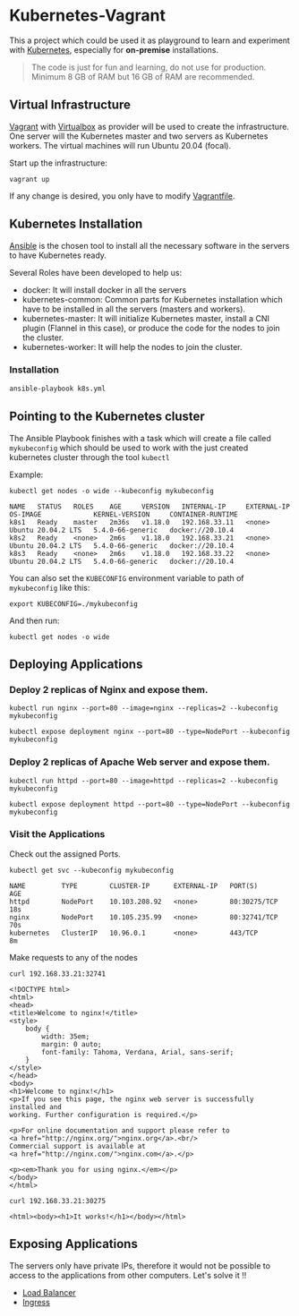 # Kubernetes-Vagrant

This a project which could be used it as playground to learn and experiment with [Kubernetes](https://kubernetes.io/), especially for **on-premise** installations.

> The code is just for fun and learning, do not use for production.
> Minimum 8 GB of RAM but 16 GB of RAM are recommended.

## Virtual Infrastructure

[Vagrant](https://www.vagrantup.com/) with [Virtualbox](https://www.virtualbox.org/) as provider will be used to create the infrastructure. One server will the Kubernetes master and two servers as Kubernetes workers. The virtual machines will run Ubuntu 20.04 (focal).

Start up the infrastructure:

```
vagrant up
```

If any change is desired, you only have to modify [Vagrantfile](https://github.com/mendrugory/kubernetes-vagrant/blob/master/Vagrantfile).


## Kubernetes Installation

[Ansible](https://www.ansible.com/) is the chosen tool to install all the necessary software in the servers to have Kubernetes ready.

Several Roles have been developed to help us:

* docker: It will install docker in all the servers
* kubernetes-common: Common parts for Kubernetes installation which have to be installed in all the servers (masters and workers).
* kubernetes-master: It will initialize Kubernetes master, install a CNI plugin (Flannel in this case), or produce the code for the nodes to join the cluster.
* kubernetes-worker: It will help the nodes to join the cluster.

### Installation

```bash
ansible-playbook k8s.yml
```


## Pointing to the Kubernetes cluster

The Ansible Playbook finishes with a task which will create a file called `mykubeconfig` which should be used to work with the just created kubernetes cluster through the tool `kubectl`

Example:

```
kubectl get nodes -o wide --kubeconfig mykubeconfig
```

```
NAME   STATUS   ROLES    AGE     VERSION   INTERNAL-IP     EXTERNAL-IP   OS-IMAGE             KERNEL-VERSION     CONTAINER-RUNTIME
k8s1   Ready    master   2m36s   v1.18.0   192.168.33.11   <none>        Ubuntu 20.04.2 LTS   5.4.0-66-generic   docker://20.10.4
k8s2   Ready    <none>   2m6s    v1.18.0   192.168.33.21   <none>        Ubuntu 20.04.2 LTS   5.4.0-66-generic   docker://20.10.4
k8s3   Ready    <none>   2m6s    v1.18.0   192.168.33.22   <none>        Ubuntu 20.04.2 LTS   5.4.0-66-generic   docker://20.10.4
```

You can also set the `KUBECONFIG` environment variable to path of `mykubeconfig` like this:
```
export KUBECONFIG=./mykubeconfig
```

And then run:
```
kubectl get nodes -o wide
```


## Deploying Applications

### Deploy 2 replicas of Nginx and expose them.

```
kubectl run nginx --port=80 --image=nginx --replicas=2 --kubeconfig mykubeconfig
```
```
kubectl expose deployment nginx --port=80 --type=NodePort --kubeconfig mykubeconfig
```


### Deploy 2 replicas of Apache Web server and expose them.
```
kubectl run httpd --port=80 --image=httpd --replicas=2 --kubeconfig mykubeconfig
```
```
kubectl expose deployment httpd --port=80 --type=NodePort --kubeconfig mykubeconfig
```


### Visit the Applications

Check out the assigned Ports.

```
kubectl get svc --kubeconfig mykubeconfig
```

```
NAME         TYPE        CLUSTER-IP      EXTERNAL-IP   PORT(S)        AGE
httpd        NodePort    10.103.208.92   <none>        80:30275/TCP   18s
nginx        NodePort    10.105.235.99   <none>        80:32741/TCP   70s
kubernetes   ClusterIP   10.96.0.1       <none>        443/TCP        8m
```


Make requests to any of the nodes

```
curl 192.168.33.21:32741
```

```
<!DOCTYPE html>
<html>
<head>
<title>Welcome to nginx!</title>
<style>
    body {
        width: 35em;
        margin: 0 auto;
        font-family: Tahoma, Verdana, Arial, sans-serif;
    }
</style>
</head>
<body>
<h1>Welcome to nginx!</h1>
<p>If you see this page, the nginx web server is successfully installed and
working. Further configuration is required.</p>

<p>For online documentation and support please refer to
<a href="http://nginx.org/">nginx.org</a>.<br/>
Commercial support is available at
<a href="http://nginx.com/">nginx.com</a>.</p>

<p><em>Thank you for using nginx.</em></p>
</body>
</html>
```

```
curl 192.168.33.21:30275
```
```
<html><body><h1>It works!</h1></body></html>
```


## Exposing Applications

The servers only have private IPs, therefore it would not be possible to access to the applications from other computers. Let's solve it !!

* [Load Balancer](https://github.com/mendrugory/kubernetes-vagrant/tree/master/lb)
* [Ingress](https://github.com/mendrugory/kubernetes-vagrant/tree/master/ingress)